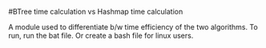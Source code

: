 #BTree time calculation vs Hashmap time calculation

A module used to differentiate b/w time efficiency of the two algorithms.
To run, run the bat file.
Or create a bash file for linux users.
